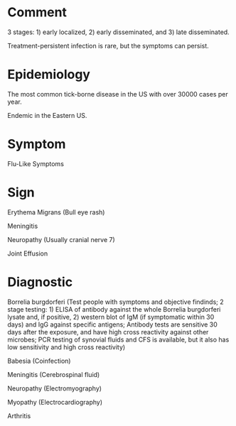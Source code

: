 # Comment

3 stages: 1) early localized, 2) early disseminated, and 3) late disseminated.

Treatment-persistent infection is rare, but the symptoms can persist.

# Epidemiology

The most common tick-borne disease in the US with over 30000 cases per year.

Endemic in the Eastern US.

# Symptom

Flu-Like Symptoms

# Sign

Erythema Migrans
(Bull eye rash)

Meningitis

Neuropathy
(Usually cranial nerve 7)

Joint Effusion

# Diagnostic

Borrelia burgdorferi
(Test people with symptoms and objective findinds; 2 stage testing: 1) ELISA of antibody against the whole Borrelia burgdorferi lysate and, if positive, 2) western blot of IgM (if symptomatic within 30 days) and IgG against specific antigens; Antibody tests are sensitive 30 days after the exposure, and have high cross reactivity against other microbes; PCR testing of synovial fluids and CFS is available, but it also has low sensitivity and high cross reactivity)

Babesia
(Coinfection)

Meningitis
(Cerebrospinal fluid)

Neuropathy
(Electromyography)

Myopathy
(Electrocardiography)

Arthritis
